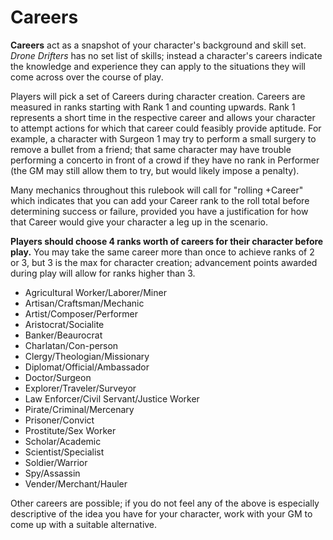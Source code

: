 # Careers

**Careers** act as a snapshot of your character's background and skill set. *Drone Drifters* has no set list of skills; instead a character's careers indicate the knowledge and experience they can apply to the situations they will come across over the course of play.

Players will pick a set of Careers during character creation. Careers are measured in ranks starting with Rank 1 and counting upwards. Rank 1 represents a short time in the respective career and allows your character to attempt actions for which that career could feasibly provide aptitude. For example, a character with Surgeon 1 may try to perform a small surgery to remove a bullet from a friend; that same character may have trouble performing a concerto in front of a crowd if they have no rank in Performer (the GM may still allow them to try, but would likely impose a penalty).

Many mechanics throughout this rulebook will call for "rolling +Career" which indicates that you can add your Career rank to the roll total before determining success or failure, provided you have a justification for how that Career would give your character a leg up in the scenario.

**Players should choose 4 ranks worth of careers for their character before play.** You may take the same career more than once to achieve ranks of 2 or 3, but 3 is the max for character creation; advancement points awarded during play will allow for ranks higher than 3.

- Agricultural Worker/Laborer/Miner
- Artisan/Craftsman/Mechanic
- Artist/Composer/Performer
- Aristocrat/Socialite
- Banker/Beaurocrat
- Charlatan/Con-person
- Clergy/Theologian/Missionary
- Diplomat/Official/Ambassador
- Doctor/Surgeon
- Explorer/Traveler/Surveyor
- Law Enforcer/Civil Servant/Justice Worker
- Pirate/Criminal/Mercenary
- Prisoner/Convict
- Prostitute/Sex Worker
- Scholar/Academic
- Scientist/Specialist
- Soldier/Warrior
- Spy/Assassin
- Vender/Merchant/Hauler

Other careers are possible; if you do not feel any of the above is especially descriptive of the idea you have for your character, work with your GM to come up with a suitable alternative.
